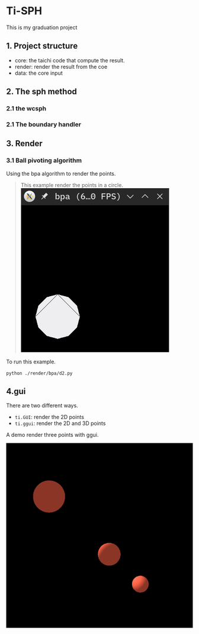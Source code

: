 # Ti-SPH

This is my graduation project

## 1. Project structure

- core: the taichi code that compute the result.
- render: render the result from the coe
- data: the core input

## 2. The sph method

### 2.1 the wcsph

### 2.1 The boundary handler

## 3. Render

### 3.1 Ball pivoting algorithm

Using the bpa algorithm to render the points.

> This example render the points in a circle.
![2d](./assert/bpa.png)

To run this example.

```shell
python ./render/bpa/d2.py
```

## 4.gui

There are two different ways.

- `ti.GUI`: render the 2D points
- `ti.ggui`: render the 2D and 3D points

A demo render three points with ggui.

![ggui](./assert/ggui.png)

